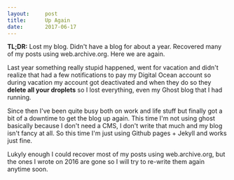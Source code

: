 ```yaml
---
layout:     post
title:      Up Again
date:       2017-06-17
---
```


__TL;DR:__ Lost my blog. Didn't have a blog for about a year. Recovered many of my posts using web.archive.org. Here we are again.

Last year something really stupid happened, went for vacation and didn't realize that had a few notifications to pay my Digital Ocean account so during vacation my account got deactivated and when they do so they __delete all your droplets__ so I lost everything, even my Ghost blog that I had running.

Since then I've been quite busy both on work and life stuff but finally got a bit of a downtime to get the blog up again. This time I'm not using ghost basically because I don't need a CMS, I don't write that much and my blog isn't fancy at all. So this time I'm just using Github pages + Jekyll and works just fine.

Lukyly enough I could recover most of my posts using web.archive.org, but the ones I wrote on 2016 are gone so I will try to re-write them again anytime soon.
